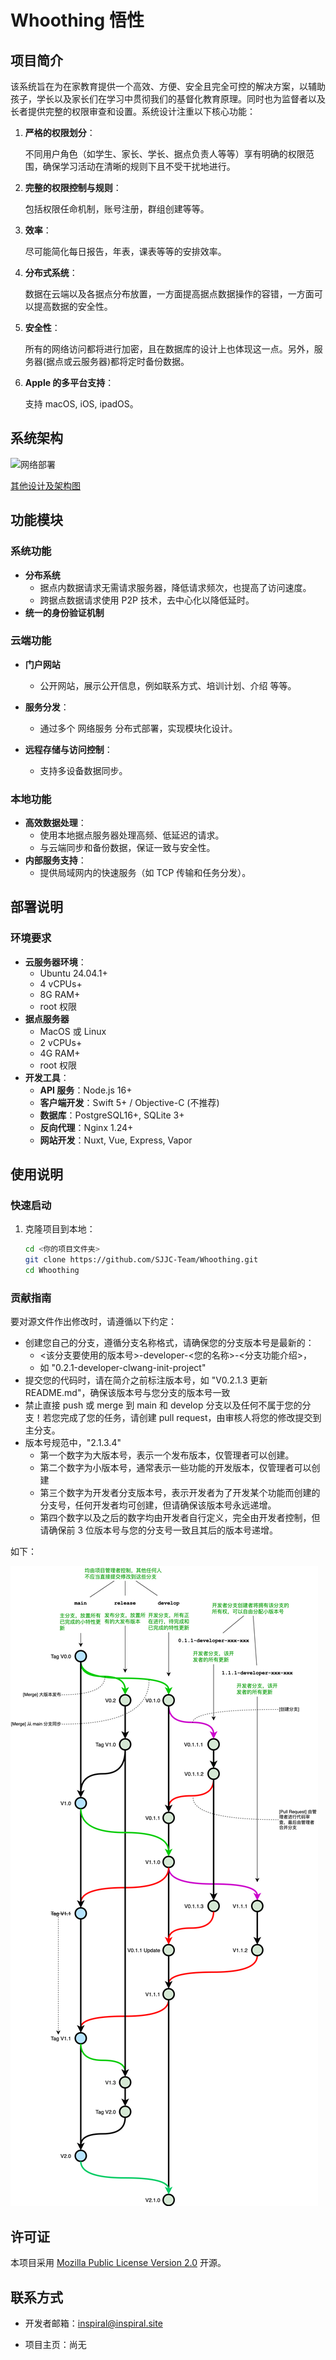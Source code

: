 # Whoothing 悟性

## 项目简介

该系统旨在为在家教育提供一个高效、方便、安全且完全可控的解决方案，以辅助孩子，学长以及家长们在学习中贯彻我们的基督化教育原理。同时也为监督者以及长者提供完整的权限审查和设置。系统设计注重以下核心功能：



1. **严格的权限划分**：

   不同用户角色（如学生、家长、学长、据点负责人等等）享有明确的权限范围，确保学习活动在清晰的规则下且不受干扰地进行。

2. **完整的权限控制与规则**：

   包括权限任命机制，账号注册，群组创建等等。

3. **效率**：

   尽可能简化每日报告，年表，课表等等的安排效率。

4. **分布式系统**：

   数据在云端以及各据点分布放置，一方面提高据点数据操作的容错，一方面可以提高数据的安全性。

5. **安全性**：

   所有的网络访问都将进行加密，且在数据库的设计上也体现这一点。另外，服务器(据点或云服务器)都将定时备份数据。

6. **Apple 的多平台支持**：

   支持 macOS, iOS, ipadOS。
   



## 系统架构

![网络部署](./diagrams/1.网络部署.png)

[其他设计及架构图](diagrams)

## 功能模块

### 系统功能

* **分布系统**
  * 据点内数据请求无需请求服务器，降低请求频次，也提高了访问速度。
  * 跨据点数据请求使用 P2P 技术，去中心化以降低延时。
* **统一的身份验证机制**

### 云端功能

- **门户网站**
  - 公开网站，展示公开信息，例如联系方式、培训计划、介绍 等等。
  
- **服务分发**：
  - 通过多个 网络服务 分布式部署，实现模块化设计。
- **远程存储与访问控制**：
  - 支持多设备数据同步。

### 本地功能
- **高效数据处理**：
  - 使用本地据点服务器处理高频、低延迟的请求。
  - 与云端同步和备份数据，保证一致与安全性。
- **内部服务支持**：
  - 提供局域网内的快速服务（如 TCP 传输和任务分发）。



## 部署说明

### 环境要求

- **云服务器环境**：
  - Ubuntu 24.04.1+
  - 4 vCPUs+
  - 8G RAM+
  - root 权限
- **据点服务器**
  - MacOS 或 Linux
  - 2 vCPUs+
  - 4G RAM+
  - root 权限
- **开发工具**：
  - **API 服务**：Node.js 16+
  - **客户端开发**：Swift 5+ / Objective-C (不推荐)
  - **数据库**：PostgreSQL16+, SQLite 3+
  - **反向代理**：Nginx 1.24+
  - **网站开发**：Nuxt, Vue, Express, Vapor



## 使用说明

### 快速启动
1. 克隆项目到本地：
   ```bash
   cd <你的项目文件夹>
   git clone https://github.com/SJJC-Team/Whoothing.git
   cd Whoothing
   ```


### **贡献指南**

 要对源文件作出修改时，请遵循以下约定：

* 创建您自己的分支，遵循分支名称格式，请确保您的分支版本号是最新的：
  * <该分支要使用的版本号>-developer-<您的名称>-<分支功能介绍>，
  * 如 "0.2.1-developer-clwang-init-project"
* 提交您的代码时，请在简介之前标注版本号，如 "V0.2.1.3 更新 README.md"，确保该版本号与您分支的版本号一致
* 禁止直接 push 或 merge 到 main 和 develop 分支以及任何不属于您的分支！若您完成了您的任务，请创建 pull request，由审核人将您的修改提交到主分支。
* 版本号规范中，"2.1.3.4"
  * 第一个数字为大版本号，表示一个发布版本，仅管理者可以创建。
  * 第二个数字为小版本号，通常表示一些功能的开发版本，仅管理者可以创建
  * 第三个数字为开发者分支版本号，表示开发者为了开发某个功能而创建的分支号，任何开发者均可创建，但请确保该版本号永远递增。
  * 第四个数字以及之后的数字均由开发者自行定义，完全由开发者控制，但请确保前 3 位版本号与您的分支号一致且其后的版本号递增。

如下：

![git约定](./diagrams/2.git约定.png)



## **许可证**

本项目采用 [Mozilla Public License Version 2.0](LICENSE) 开源。



## **联系方式**

* 开发者邮箱：inspiral@inspiral.site

* 项目主页：尚无
